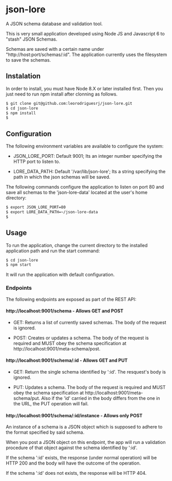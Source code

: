 # json-lore
A JSON schema database and validation tool.

This is very small application developed using Node JS and Javascript 6
to "stash" JSON Schemas.

Schemas are saved with a certain name under "http://host:port/schemas/:id".
The application currently uses the filesystem to save the schemas.

## Instalation

In order to install, you must have Node 8.X or later installed first. Then you
just need to run npm install after clonning as follows.

```bash
$ git clone git@github.com:leorodriguesrj/json-lore.git
$ cd json-lore
$ npm install
$
```

## Configuration

The following environment variables are available to configure the system:

- JSON_LORE_PORT: Default 9001; Its an integer number specifying the
HTTP port to listen to.

- LORE_DATA_PATH: Default '/var/lib/json-lore'; Its a string specifying the
path in which the json schemas will be saved.

The following commands configure the application to listen on port 80 and save
all schemas to the 'json-lore-data' located at the user's home directory:

```bash
$ export JSON_LORE_PORT=80
$ export LORE_DATA_PATH=~/json-lore-data
$
```

## Usage

To run the application, change the current directory to the installed
application path and run the start command:

```bash
$ cd json-lore
$ npm start
```

It will run the application with default configuration.

### Endpoints

The following endpoints are exposed as part of the REST API:

#### http://localhost:9001/schema - Allows GET and POST

- GET: Returns a list of currently saved schemas. The body of the request is
ignored.

- POST: Creates or updates a schema. The body of the request is required and
MUST obey the schema specification at http://localhost:9001/meta-schema/post.

#### http://localhost:9001/schema/:id - Allows GET and PUT

- GET: Return the single schema identified by ':id'. The resquest's body is
ignored.

- PUT: Updates a schema. The body of the request is required and MUST obey the
schema specification at http://localhost:9001/meta-schema/put. Also if the
'id' carried in the body differs from the one in the URL, the PUT operation will
fail.

#### http://localhost:9001/schema/:id/instance - Allows only POST

An instance of a schema is a JSON object which is supposed to adhere to the
format specified by said schema.

When you post a JSON object on this endpoint, the app will run a validation
procedure of that object against the schema identified by ':id'.

If the schema ':id' exists, the response (under normal operation) will be HTTP
200 and the body will have the outcome of the operation.

If the schema ':id' does not exists, the response will be HTTP 404.